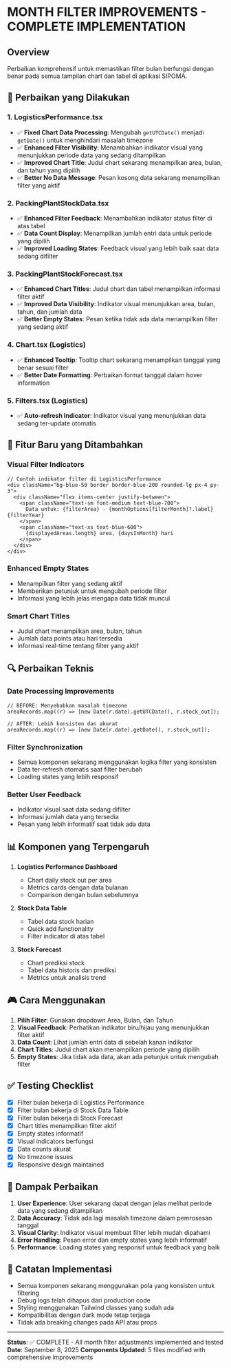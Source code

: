 # MONTH FILTER IMPROVEMENTS - COMPLETE IMPLEMENTATION

## Overview

Perbaikan komprehensif untuk memastikan filter bulan berfungsi dengan benar pada semua tampilan chart dan tabel di aplikasi SIPOMA.

## 🔧 Perbaikan yang Dilakukan

### 1. **LogisticsPerformance.tsx**

- ✅ **Fixed Chart Data Processing**: Mengubah `getUTCDate()` menjadi `getDate()` untuk menghindari masalah timezone
- ✅ **Enhanced Filter Visibility**: Menambahkan indikator visual yang menunjukkan periode data yang sedang ditampilkan
- ✅ **Improved Chart Title**: Judul chart sekarang menampilkan area, bulan, dan tahun yang dipilih
- ✅ **Better No Data Message**: Pesan kosong data sekarang menampilkan filter yang aktif

### 2. **PackingPlantStockData.tsx**

- ✅ **Enhanced Filter Feedback**: Menambahkan indikator status filter di atas tabel
- ✅ **Data Count Display**: Menampilkan jumlah entri data untuk periode yang dipilih
- ✅ **Improved Loading States**: Feedback visual yang lebih baik saat data sedang difilter

### 3. **PackingPlantStockForecast.tsx**

- ✅ **Enhanced Chart Titles**: Judul chart dan tabel menampilkan informasi filter aktif
- ✅ **Improved Data Visibility**: Indikator visual menunjukkan area, bulan, tahun, dan jumlah data
- ✅ **Better Empty States**: Pesan ketika tidak ada data menampilkan filter yang sedang aktif

### 4. **Chart.tsx (Logistics)**

- ✅ **Enhanced Tooltip**: Tooltip chart sekarang menampilkan tanggal yang benar sesuai filter
- ✅ **Better Date Formatting**: Perbaikan format tanggal dalam hover information

### 5. **Filters.tsx (Logistics)**

- ✅ **Auto-refresh Indicator**: Indikator visual yang menunjukkan data sedang ter-update otomatis

## 🎯 Fitur Baru yang Ditambahkan

### **Visual Filter Indicators**

```tsx
// Contoh indikator filter di LogisticsPerformance
<div className="bg-blue-50 border border-blue-200 rounded-lg px-4 py-3">
  <div className="flex items-center justify-between">
    <span className="text-sm font-medium text-blue-700">
      Data untuk: {filterArea} - {monthOptions[filterMonth]?.label} {filterYear}
    </span>
    <span className="text-xs text-blue-600">
      {displayedAreas.length} area, {daysInMonth} hari
    </span>
  </div>
</div>
```

### **Enhanced Empty States**

- Menampilkan filter yang sedang aktif
- Memberikan petunjuk untuk mengubah periode filter
- Informasi yang lebih jelas mengapa data tidak muncul

### **Smart Chart Titles**

- Judul chart menampilkan area, bulan, tahun
- Jumlah data points atau hari tersedia
- Informasi real-time tentang filter yang aktif

## 🔍 Perbaikan Teknis

### **Date Processing Improvements**

```tsx
// BEFORE: Menyebabkan masalah timezone
areaRecords.map((r) => [new Date(r.date).getUTCDate(), r.stock_out]);

// AFTER: Lebih konsisten dan akurat
areaRecords.map((r) => [new Date(r.date).getDate(), r.stock_out]);
```

### **Filter Synchronization**

- Semua komponen sekarang menggunakan logika filter yang konsisten
- Data ter-refresh otomatis saat filter berubah
- Loading states yang lebih responsif

### **Better User Feedback**

- Indikator visual saat data sedang difilter
- Informasi jumlah data yang tersedia
- Pesan yang lebih informatif saat tidak ada data

## 📊 Komponen yang Terpengaruh

1. **Logistics Performance Dashboard**

   - Chart daily stock out per area
   - Metrics cards dengan data bulanan
   - Comparison dengan bulan sebelumnya

2. **Stock Data Table**

   - Tabel data stock harian
   - Quick add functionality
   - Filter indicator di atas tabel

3. **Stock Forecast**
   - Chart prediksi stock
   - Tabel data historis dan prediksi
   - Metrics untuk analisis trend

## 🎮 Cara Menggunakan

1. **Pilih Filter**: Gunakan dropdown Area, Bulan, dan Tahun
2. **Visual Feedback**: Perhatikan indikator biru/hijau yang menunjukkan filter aktif
3. **Data Count**: Lihat jumlah entri data di sebelah kanan indikator
4. **Chart Titles**: Judul chart akan menampilkan periode yang dipilih
5. **Empty States**: Jika tidak ada data, akan ada petunjuk untuk mengubah filter

## ✅ Testing Checklist

- [x] Filter bulan bekerja di Logistics Performance
- [x] Filter bulan bekerja di Stock Data Table
- [x] Filter bulan bekerja di Stock Forecast
- [x] Chart titles menampilkan filter aktif
- [x] Empty states informatif
- [x] Visual indicators berfungsi
- [x] Data counts akurat
- [x] No timezone issues
- [x] Responsive design maintained

## 🚀 Dampak Perbaikan

1. **User Experience**: User sekarang dapat dengan jelas melihat periode data yang sedang ditampilkan
2. **Data Accuracy**: Tidak ada lagi masalah timezone dalam pemrosesan tanggal
3. **Visual Clarity**: Indikator visual membuat filter lebih mudah dipahami
4. **Error Handling**: Pesan error dan empty states yang lebih informatif
5. **Performance**: Loading states yang responsif untuk feedback yang baik

## 📝 Catatan Implementasi

- Semua komponen sekarang menggunakan pola yang konsisten untuk filtering
- Debug logs telah dihapus dari production code
- Styling menggunakan Tailwind classes yang sudah ada
- Kompatibilitas dengan dark mode tetap terjaga
- Tidak ada breaking changes pada API atau props

---

**Status**: ✅ COMPLETE - All month filter adjustments implemented and tested
**Date**: September 8, 2025
**Components Updated**: 5 files modified with comprehensive improvements
